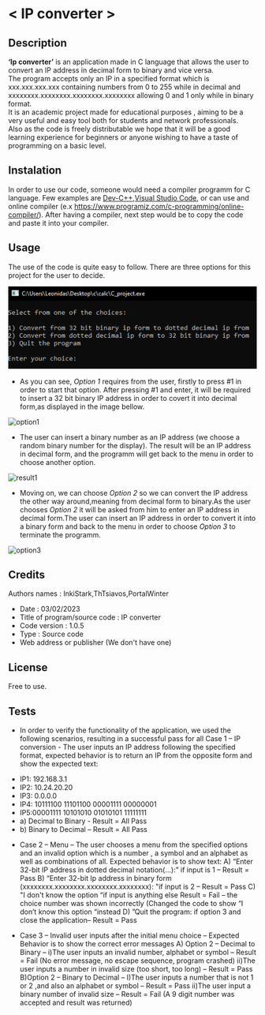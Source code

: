 # < IP converter >

## Description 

**‘Ip converter’** is an application made in C language that allows the user to convert an IP address in decimal form to binary and vice versa.<br>
The program accepts only an IP in a specified format which is xxx.xxx.xxx.xxx containing numbers from 0 to 255 while in decimal and xxxxxxxx.xxxxxxxx.xxxxxxxx.xxxxxxxx allowing 0 and 1 only while in binary format.<br>
It is an academic project made for educational purposes , aiming to be a very useful and easy tool both for students and network professionals.<br> 
Also as the code is freely distributable we hope that it will be a good learning experience for beginners or anyone wishing to have a taste of programming on a basic level.<br>

## Instalation

In order to use our code, someone would need a compiler programm for C language. Few examples are [Dev-C++](https://sourceforge.net/projects/orwelldevcpp/),[Visual Studio Code](https://code.visualstudio.com/download), or can use and online compiler (e.x https://www.programiz.com/c-programming/online-compiler/). 
After having a compiler, next step would be to copy the code and paste it into your compiler.

## Usage

The use of the code is quite easy to follow. There are three options for this project for the user to decide.

![](images/Execute.png) 

+ As you can see, _Option 1_ requires from the user,
firstly to press #1 in order to start that option. After pressing #1 and enter, it will be required to insert a 32 bit binary IP address in order to covert it into decimal form,as displayed in the image bellow.

![option1](https://user-images.githubusercontent.com/116667541/215594162-f8741161-184c-415e-94a0-88c74cdfb522.png)

+ The user can insert a binary number as an IP address (we choose a random binary number for the display). The result will be an IP address in decimal form, and the programm will get back to the menu in order to choose another option.

![result1](https://user-images.githubusercontent.com/116667541/215596599-1fa57167-22a1-48c5-8f73-3901d77a9c74.png)

+ Moving on, we can choose _Option 2_ so we can convert the IP address the other way around,meaning from decimal form to binary.As the user chooses _Option 2_ it will be asked from him to enter an IP address in decimal form.The user can insert an IP address in order to convert it into a binary form and back to the menu in order to choose _Option 3_ to terminate the programm.

![option3](https://user-images.githubusercontent.com/116667541/215598328-7b736d76-43b7-4d35-ad31-048a5a93d1e9.png)





## Credits

Authors names : InkiStark,ThTsiavos,PortalWinter 
- Date : 03/02/2023
- Title of program/source code : IP converter
- Code version : 1.0.5
- Type : Source code
- Web address or publisher (We don't have one)

## License 

Free to use.

## Tests


+ In order to verify the functionality of the application, we used the following scenarios, resulting in a successful pass for all
Case 1 – IP conversion - The user inputs an IP address following the specified format,
expected behavior is to return an IP from the opposite form and show the expected text:

<ul>
<li>IP1: 192.168.3.1</li> <li>IP2: 10.24.20.20</li> <li>IP3: 0.0.0.0</li>
<li>IP4: 10111100 11101100 00001111 00000001</li>
<li>IP5:00001111 10101010 01010101 11111111</li>
<li>a)    Decimal to Binary -   Result = All Pass</li>
<li>b)    Binary to Decimal –    Result = All Pass</li>
</ul>      

+ Case 2 – Menu – The user chooses a menu from the specified options and an invalid option which is a number , a symbol and an alphabet as well as combinations of all.
Expected behavior is to show text:
A) “Enter 32-bit IP address in dotted decimal notation(...):” if input is 1 – Result = Pass
B) “Enter 32-bit Ip address in binary form (xxxxxxxx.xxxxxxxx.xxxxxxxx.xxxxxxxx): "if input is 2 – Result = Pass
C) "I don't know the option “if input is anything else Result = Fail – the choice number was shown incorrectly (Changed the code to show “I don’t know this option “instead
D) ”Quit the program: if option 3 and close the application– Result = Pass

+ Case 3 – Invalid user inputs after the initial menu choice – Expected Behavior is to show the correct error messages
A)    Option 2 – Decimal to Binary – 
i)The user inputs an invalid number, alphabet or symbol – Result = Fail (No error message, no escape sequence, program crashed)
ii)The user inputs a number in invalid size (too short, too long) – Result = Pass
      B)Option 2 – Binary to Decimal –
I)The user inputs a number that is not 1 or 2 ,and also an alphabet or symbol – Result = Pass
ii)The user input a binary number of invalid size – Result = Fail (A 9 digit number was accepted and result was returned)
